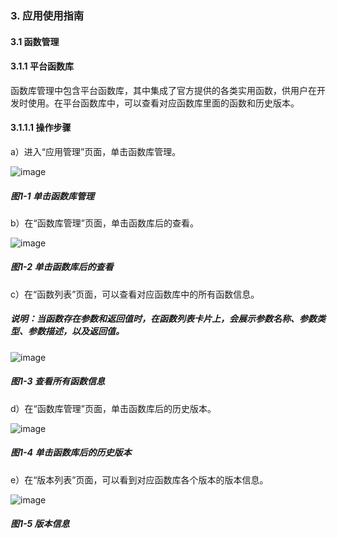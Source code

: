 ### 3. 应用使用指南

#### 3.1 函数管理

#### 3.1.1 平台函数库

函数库管理中包含平台函数库，其中集成了官方提供的各类实用函数，供用户在开发时使用。在平台函数库中，可以查看对应函数库里面的函数和历史版本。

#### 3.1.1.1 操作步骤

a）进入“应用管理”页面，单击函数库管理。

![image](https://user-images.githubusercontent.com/79617492/212253951-fcb47f6c-e8d7-46c9-ba97-e60aecfc37c5.png)

##### 图1-1 单击函数库管理

b）在“函数库管理”页面，单击函数库后的查看。

![image](https://user-images.githubusercontent.com/79617492/212253966-155e737f-b002-487b-b90a-4ba6e6c15f5d.png)

##### 图1-2 单击函数库后的查看

c）在“函数列表”页面，可以查看对应函数库中的所有函数信息。

##### 说明：当函数存在参数和返回值时，在函数列表卡片上，会展示参数名称、参数类型、参数描述，以及返回值。

![image](https://user-images.githubusercontent.com/79617492/212253988-bd19b77f-0f51-4265-bee2-a4399731c781.png)

##### 图1-3 查看所有函数信息

d）在“函数库管理”页面，单击函数库后的历史版本。

![image](https://user-images.githubusercontent.com/79617492/212254015-eade8c61-864e-4741-9810-26137ffcd0a1.png)

##### 图1-4 单击函数库后的历史版本

e）在“版本列表”页面，可以看到对应函数库各个版本的版本信息。

![image](https://user-images.githubusercontent.com/79617492/212254047-13369712-8b82-4f4a-b5de-6a0605fdb7a3.png)

##### 图1-5 版本信息
